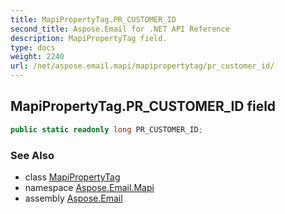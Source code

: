 ```yaml
---
title: MapiPropertyTag.PR_CUSTOMER_ID
second_title: Aspose.Email for .NET API Reference
description: MapiPropertyTag field. 
type: docs
weight: 2240
url: /net/aspose.email.mapi/mapipropertytag/pr_customer_id/
---
```

## MapiPropertyTag.PR_CUSTOMER_ID field

```csharp
public static readonly long PR_CUSTOMER_ID;
```

### See Also

* class [MapiPropertyTag](../)
* namespace [Aspose.Email.Mapi](../../mapipropertytag/)
* assembly [Aspose.Email](../../../)


